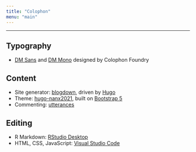 ```yaml
---
title: "Colophon"
menu: "main"
---
```


<hr>

## Typography

- [DM Sans](https://fonts.google.com/specimen/DM+Sans) and
  [DM Mono](https://fonts.google.com/specimen/DM+Mono)
  designed by Colophon Foundry

## Content

- Site generator: [blogdown](https://github.com/rstudio/blogdown), driven by [Hugo](https://gohugo.io/)
- Theme: [hugo-nanx2021](https://github.com/nanxstats/hugo-nanx2021), built on [Bootstrap 5](https://getbootstrap.com/)
- Commenting: [utterances](https://utteranc.es/)

## Editing

- R Markdown: [RStudio Desktop](https://www.rstudio.com/products/rstudio/)
- HTML, CSS, JavaScript: [Visual Studio Code](https://code.visualstudio.com/)